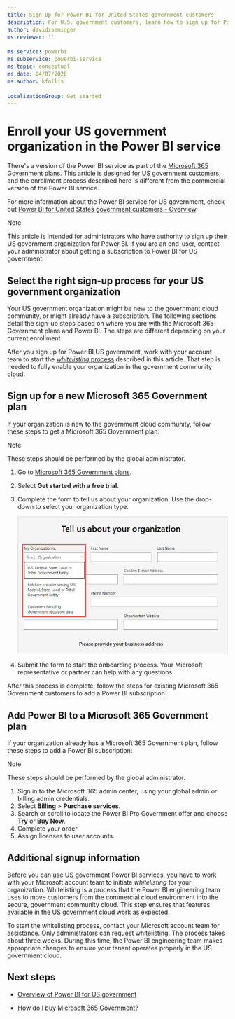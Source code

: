 ```yaml
---
title: Sign Up for Power BI for United States government customers
description: For U.S. government customers, learn how to sign up for Power BI is the government community cloud.
author: davidiseminger
ms.reviewer: ''

ms.service: powerbi
ms.subservice: powerbi-service
ms.topic: conceptual
ms.date: 04/07/2020
ms.author: kfollis

LocalizationGroup: Get started
---
```

# Enroll your US government organization in the Power BI service

There's a version of the Power BI service as part of the [Microsoft 365 Government plans](https://www.microsoft.com/microsoft-365/government/compare-office-365-government-plans?rtc=1). This article is designed for US government customers, and the enrollment process described here is different from the commercial version of the Power BI service.

For more information about the Power BI service for US government, check out [Power BI for United States government customers - Overview](service-govus-overview.md).

> [!NOTE]
> This article is intended for administrators who have authority to sign up their US government organization for Power BI. If you are an end-user, contact your administrator about getting a subscription to Power BI for US government.
> 
> 

## Select the right sign-up process for your US government organization

Your US government organization might be new to the government cloud community, or might already have a subscription. The following sections detail the sign-up steps based on where you are with the Microsoft 365 Government plans and Power BI. The steps are different depending on your current enrollment.

After you sign up for Power BI US government, work with your account team to start the [*whitelisting* process](#additional-signup-information) described in this article. That step is needed to fully enable your organization in the government community cloud.

## Sign up for a new Microsoft 365 Government plan

If your organization is new to the government cloud community, follow these steps to get a Microsoft 365 Government plan:

> [!NOTE]
> These steps should be performed by the global administrator.
>

1. Go to [Microsoft 365 Government plans](https://products.office.com/government/office-365-web-services-for-government).
2. Select **Get started with a free trial**.
3. Complete the form to tell us about your organization. Use the drop-down to select your organization type.

   ![Select organization type in trial sign-up](media/service-govus-signup/gcc-trial-signup.png)

4. Submit the form to start the onboarding process. Your Microsoft representative or partner can help with any questions.

After this process is complete, follow the steps for existing Microsoft 365 Government customers to add a Power BI subscription.

## Add Power BI to a Microsoft 365 Government plan

If your organization already has a Microsoft 365 Government plan, follow these steps to add a Power BI subscription:

> [!NOTE]
> These steps should be performed by the global administrator.
> 
> 

1. Sign in to the Microsoft 365 admin center, using your global admin or billing admin credentials.
2. Select **Billing** > **Purchase services**.
4. Search or scroll to locate the Power BI Pro Government offer and choose **Try** or **Buy Now**.
5. Complete your order.
6. Assign licenses to user accounts.

## Additional signup information

Before you can use US government Power BI services, you have to work with your Microsoft account team to initiate *whitelisting* for your organization. Whitelisting is a process that the Power BI engineering team uses to move customers from the commercial cloud environment into the secure, government community cloud. This step ensures that features available in the US government cloud work as expected. 

To start the whitelisting process, contact your Microsoft account team for assistance. Only administrators can request whitelisting. The process takes about three weeks. During this time, the Power BI engineering team makes appropriate changes to ensure your tenant operates properly in the US government cloud.


## Next steps

* [Overview of Power BI for US government](service-govus-overview.md)
- [How do I buy Microsoft 365 Government?](https://docs.microsoft.com/office365/servicedescriptions/office-365-platform-service-description/office-365-us-government/microsoft-365-government-how-to-buy#how-do-i-buy-microsoft-365-government)